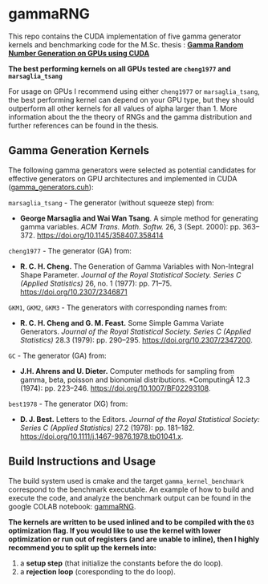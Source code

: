 # gammaRNG

This repo contains the CUDA implementation of five gamma generator kernels and benchmarking code for the M.Sc. thesis : [**Gamma Random Number Generation on GPUs using CUDA**](https://wertysas.github.io/documents/gamma_rng_on_gpus.pdf)

**The best performing kernels on all GPUs tested are ``cheng1977`` and ``marsaglia_tsang``**

For usage on GPUs I recommend using either ``cheng1977`` or ``marsaglia_tsang``, the best performing kernel
can depend on your GPU type, but they should outperform all other kernels for all values of alpha larger than 1.
More information about the the theory of RNGs and the gamma distribution and further references can be found in the thesis.

## Gamma Generation Kernels

The following gamma generators were selected as potential candidates for effective generators on GPU architectures and implemented in CUDA ([gamma_generators.cuh](include/cuda/gamma_generators.cuh)):

``marsaglia_tsang`` - The generator (without squeeze step) from:
 - **George Marsaglia and Wai Wan Tsang**. A simple method for generating gamma variables. *ACM Trans. Math. Softw.* 26, 3 (Sept. 2000): pp. 363–372. https://doi.org/10.1145/358407.358414 

``cheng1977`` - The generator (GA) from:
- **R. C. H. Cheng.** The Generation of Gamma Variables with Non-Integral Shape Parameter. *Journal of the Royal Statistical Society. Series C (Applied Statistics)* 26, no. 1 (1977): pp. 71–75. https://doi.org/10.2307/2346871

``GKM1``, ``GKM2``, ``GKM3`` - The generators with corresponding names from:
- **R. C. H. Cheng and G. M. Feast.** Some Simple Gamma Variate Generators. *Journal of the Royal Statistical Society. Series C (Applied Statistics)* 28.3 (1979): pp. 290–295. https://doi.org/10.2307/2347200.

``GC`` - The generator (GA) from:
- **J.H. Ahrens and U. Dieter.** Computer methods for sampling from gamma, beta, poisson and bionomial distributions. *ComputingÄ 12.3 (1974): pp. 223–246. https://doi.org/10.1007/BF02293108.

``best1978`` - The generator (XG) from:
- **D. J. Best.** Letters to the Editors. *Journal of the Royal Statistical Society: Series C (Applied Statistics)* 27.2 (1978): pp. 181–182. https://doi.org/10.1111/j.1467-9876.1978.tb01041.x.

## Build Instructions and Usage

The build system used is cmake and the target ``gamma_kernel_benchmark`` correspond to the benchmark executable. An example of how to build and execute the code, and analyze the benchmark output can be found in the google COLAB notebook:
[gammaRNG](https://colab.research.google.com/drive/1nUAEsqd1u1J5OVQPbihVZ8OKk_tsHEro?usp=sharing).

**The kernels are written to be used inlined and to be compiled with the ``O3`` optimization flag. If you would like to use the kernel with lower optimization or run out of registers (and are unable to inline), then I highly recommend you to split up the kernels into:**

1. a **setup step** (that initialize the constants before the do loop).
2. a **rejection loop** (coresponding to the do loop).
